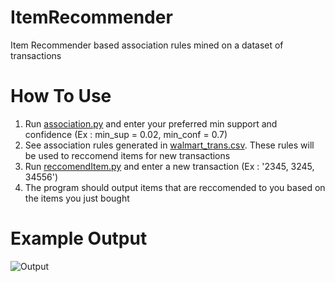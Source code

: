 # ItemRecommender

Item Recommender based association rules mined on a dataset of transactions

# How To Use

1. Run [association.py](https://github.com/erick576/ItemRecommender/blob/master/association.py) and enter your preferred min support and confidence (Ex : min_sup = 0.02, min_conf = 0.7)
2. See association rules generated in [walmart_trans.csv](https://github.com/erick576/ItemRecommender/blob/master/walmart_trans.csv). These rules will be used to reccomend items for new transactions
3. Run [reccomendItem.py](https://github.com/erick576/ItemRecommender/blob/master/reccomendItem.py) and enter a new transaction (Ex : '2345, 3245, 34556')
4. The program should output items that are reccomended to you based on the items you just bought

# Example Output
![Output](https://user-images.githubusercontent.com/46385457/134830959-8c97e9ca-5879-45df-8746-8ab2112b803f.PNG)
